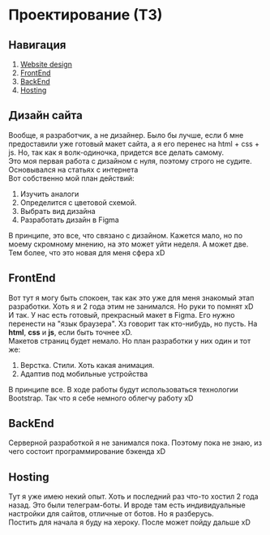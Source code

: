 # Проектирование (ТЗ)
## Навигация
1. [Website design](#design)
2. [FrontEnd](#frontend)
3. [BackEnd](#backend)
4. [Hosting](#hosting)


<a id=design></a>  

## Дизайн сайта
Вообще, я разработчик, а не дизайнер. Было бы лучше, если б мне предоставили уже готовый макет сайта, а я его перенес на html + css + js. Но, так как я волк-одиночка, придется все делать самому.  
Это моя первая работа с дизайном с нуля, поэтому строго не судите. Основывался на статьях с интернета  
Вот собственно мой план действий:
1. Изучить аналоги
2. Определится с цветовой схемой.
3. Выбрать вид дизайна
4. Разработать дизайн в Figma

В принципе, это все, что связано с дизайном. Кажется мало, но по моему скромному мнению, на это может уйти неделя. А может две. Тем более, что это новая для меня сфера xD


<a id=frontend></a>

## FrontEnd
Вот тут я могу быть спокоен, так как это уже для меня знакомый этап разработки. Хоть я и 2 года этим не занимался. Но руки то помнят xD  
И так. У нас есть готовый, прекрасный макет в Figma. Его нужно перенести на "язык браузера". Хз говорит так кто-нибудь, но пусть. На **html**, **css** и **js**, если быть точнее xD.  
Макетов страниц будет немало. Но план разработки у них один и тот же:
1. Верстка. Стили. Хоть какая анимация.  
2. Адаптив под мобильные устройства

В принципе все. В ходе работы будут использоваться технологии Bootstrap. Так что я себе немного облегчу работу xD


<a id=backend></a>

## BackEnd
Серверной разработкой я не занимался пока. Поэтому пока не знаю, из чего состоит программирование бэкенда xD


<a id=hosting></a>

## Hosting
Тут я уже имею некий опыт. Хоть и последний раз что-то хостил 2 года назад. Это были телеграм-боты. И вроде там есть индивидуальные настройки для сайтов, отличные от ботов. Но я разберусь.  
Постить для начала я буду на хероку. После может пойду дальше xD